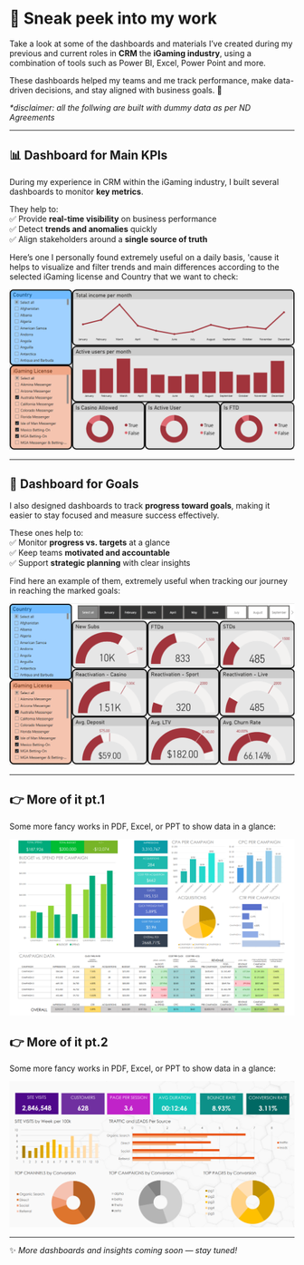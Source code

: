 # 👀 Sneak peek into my work  

Take a look at some of the dashboards and materials I’ve created during my previous and current roles in **CRM** the **iGaming industry**, using a combination of tools such as Power BI, Excel, Power Point and more.

These dashboards helped my teams and me track performance, make data-driven decisions, and stay aligned with business goals. 🚀  

_*disclaimer: all the follwing are built with dummy data as per ND Agreements_

---

## 📊 Dashboard for Main KPIs  
During my experience in CRM within the iGaming industry, I built several dashboards to monitor **key metrics**.  

They help to:  
✅ Provide **real-time visibility** on business performance  
✅ Detect **trends and anomalies** quickly  
✅ Align stakeholders around a **single source of truth**

Here’s one I personally found extremely useful on a daily basis, 'cause it helps to visualize and filter trends and main differences according to the selected iGaming license and Country that we want to check:

![Main KPI Dashboard](./Dashboard%201.png)  

---

## 🎯 Dashboard for Goals  
I also designed dashboards to track **progress toward goals**, making it easier to stay focused and measure success effectively.

These ones help to:  
✅ Monitor **progress vs. targets** at a glance  
✅ Keep teams **motivated and accountable**  
✅ Support **strategic planning** with clear insights  

Find here an example of them, extremely useful when tracking our journey in reaching the marked goals:

![Goals Dashboard](./Dashboard%202.png)  

---

## 👉 More of it pt.1
Some more fancy works in PDF, Excel, or PPT to show data in a glance:

![Performances](./Dashboard%203.png)  

## 👉 More of it pt.2
Some more fancy works in PDF, Excel, or PPT to show data in a glance:

![Performances](./Dashboard%204.png)  


---

✨ *More dashboards and insights coming soon — stay tuned!*  
